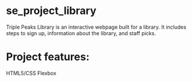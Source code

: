 # se_project_library

Triple Peaks Library is an interactive webpage built for a library. It includes steps to sign up, information about the library, and staff picks. 

# Project features:
HTML5/CSS
Flexbox
